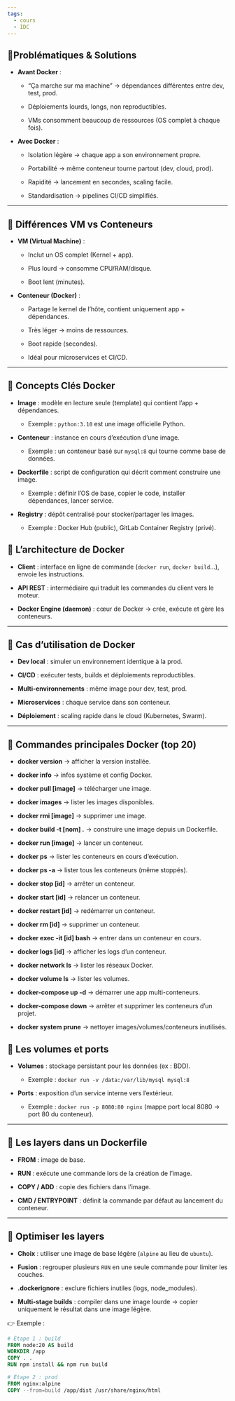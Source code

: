 ```yaml
---
tags:
  - cours
  - IDC
---
```

## 🔹Problématiques & Solutions

- **Avant Docker** :
    
    - “Ça marche sur ma machine” → dépendances différentes entre dev, test, prod.
        
    - Déploiements lourds, longs, non reproductibles.
        
    - VMs consomment beaucoup de ressources (OS complet à chaque fois).
        
- **Avec Docker** :
    
    - Isolation légère → chaque app a son environnement propre.
        
    - Portabilité → même conteneur tourne partout (dev, cloud, prod).
        
    - Rapidité → lancement en secondes, scaling facile.
        
    - Standardisation → pipelines CI/CD simplifiés.
        

---

## 🔹 Différences VM vs Conteneurs

- **VM (Virtual Machine)** :
    
    - Inclut un OS complet (Kernel + app).
        
    - Plus lourd → consomme CPU/RAM/disque.
        
    - Boot lent (minutes).
        
- **Conteneur (Docker)** :
    
    - Partage le kernel de l’hôte, contient uniquement app + dépendances.
        
    - Très léger → moins de ressources.
        
    - Boot rapide (secondes).
        
    - Idéal pour microservices et CI/CD.
        

---

## 🔹 Concepts Clés Docker

- **Image** : modèle en lecture seule (template) qui contient l’app + dépendances.
    
    - Exemple : `python:3.10` est une image officielle Python.
        
- **Conteneur** : instance en cours d’exécution d’une image.
    
    - Exemple : un conteneur basé sur `mysql:8` qui tourne comme base de données.
        
- **Dockerfile** : script de configuration qui décrit comment construire une image.
    
    - Exemple : définir l’OS de base, copier le code, installer dépendances, lancer service.
        
- **Registry** : dépôt centralisé pour stocker/partager les images.
    
    - Exemple : Docker Hub (public), GitLab Container Registry (privé).
## 🔹 L’architecture de Docker

- **Client** : interface en ligne de commande (`docker run`, `docker build`…), envoie les instructions.
    
- **API REST** : intermédiaire qui traduit les commandes du client vers le moteur.
    
- **Docker Engine (daemon)** : cœur de Docker → crée, exécute et gère les conteneurs.
    

---

## 🔹 Cas d’utilisation de Docker

- **Dev local** : simuler un environnement identique à la prod.
    
- **CI/CD** : exécuter tests, builds et déploiements reproductibles.
    
- **Multi-environnements** : même image pour dev, test, prod.
    
- **Microservices** : chaque service dans son conteneur.
    
- **Déploiement** : scaling rapide dans le cloud (Kubernetes, Swarm).
    

---

## 🔹 Commandes principales Docker (top 20)

- **docker version** → afficher la version installée.
    
- **docker info** → infos système et config Docker.
    
- **docker pull [image]** → télécharger une image.
    
- **docker images** → lister les images disponibles.
    
- **docker rmi [image]** → supprimer une image.
    
- **docker build -t [nom] .** → construire une image depuis un Dockerfile.
    
- **docker run [image]** → lancer un conteneur.
    
- **docker ps** → lister les conteneurs en cours d’exécution.
    
- **docker ps -a** → lister tous les conteneurs (même stoppés).
    
- **docker stop [id]** → arrêter un conteneur.
    
- **docker start [id]** → relancer un conteneur.
    
- **docker restart [id]** → redémarrer un conteneur.
    
- **docker rm [id]** → supprimer un conteneur.
    
- **docker exec -it [id] bash** → entrer dans un conteneur en cours.
    
- **docker logs [id]** → afficher les logs d’un conteneur.
    
- **docker network ls** → lister les réseaux Docker.
    
- **docker volume ls** → lister les volumes.
    
- **docker-compose up -d** → démarrer une app multi-conteneurs.
    
- **docker-compose down** → arrêter et supprimer les conteneurs d’un projet.
    
- **docker system prune** → nettoyer images/volumes/conteneurs inutilisés.

## 🔹 Les volumes et ports

- **Volumes** : stockage persistant pour les données (ex : BDD).
    
    - Exemple : `docker run -v /data:/var/lib/mysql mysql:8`
        
- **Ports** : exposition d’un service interne vers l’extérieur.
    
    - Exemple : `docker run -p 8080:80 nginx` (mappe port local 8080 → port 80 du conteneur).
        

---

## 🔹 Les layers dans un Dockerfile

- **FROM** : image de base.
    
- **RUN** : exécute une commande lors de la création de l’image.
    
- **COPY / ADD** : copie des fichiers dans l’image.
    
- **CMD / ENTRYPOINT** : définit la commande par défaut au lancement du conteneur.
    

---

## 🔹 Optimiser les layers

- **Choix** : utiliser une image de base légère (`alpine` au lieu de `ubuntu`).
    
- **Fusion** : regrouper plusieurs `RUN` en une seule commande pour limiter les couches.
    
- **.dockerignore** : exclure fichiers inutiles (logs, node_modules).
    
- **Multi-stage builds** : compiler dans une image lourde → copier uniquement le résultat dans une image légère.
    

👉 Exemple :
```dockerfile
# Étape 1 : build
FROM node:20 AS build
WORKDIR /app
COPY . .
RUN npm install && npm run build

# Étape 2 : prod
FROM nginx:alpine
COPY --from=build /app/dist /usr/share/nginx/html

```


